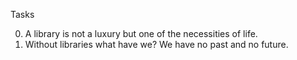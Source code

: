 Tasks

0. A library is not a luxury but one of the necessities of life.
1. Without libraries what have we? We have no past and no future.
